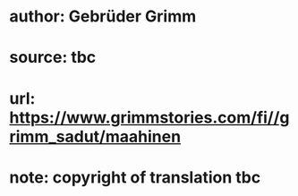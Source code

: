 # author: Gebrüder Grimm
# source: tbc
# url: https://www.grimmstories.com/fi//grimm_sadut/maahinen
# note: copyright of translation tbc


